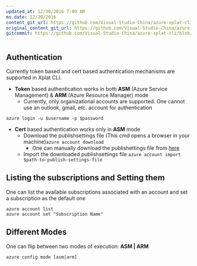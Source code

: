 ```yaml
---
updated_at: 12/30/2016 7:00 AM
ms.date: 12/30/2016
content_git_url: https://github.com/Visual-Studio-China/azure-xplat-cli/blob/dev/Documentaion/Authentication.md
original_content_git_url: https://github.com/Visual-Studio-China/azure-xplat-cli/blob/dev/Documentaion/Authentication.md
gitcommit: https://github.com/Visual-Studio-China/azure-xplat-cli/blob/63bb3c97748d96ba59b23538e72ab1cd1925410a/Documentaion/Authentication.md
---
```

## Authentication

Currently token based and cert based authentication mechanisms are supported in Xplat CLI.

* **Token** based authentication works in both **ASM** (Azure Service Management) & **ARM** (Azure Resource Manager) mode
  * Currently, only organizational accounts are supported. One cannot use an outlook, gmail, etc. account for authentication
  
```azure login -u $username -p $password```

* **Cert** based authentication works only in **ASM** mode
  * Download the publishsettings file (This cmd opens a browser in your machine)```azure account download```
    * One can manually download the publishettings file from [here](https://manage.windowsazure.com/publishsettings/index?client=xplat) 
  * Import the downloaded publishsettings file ```azure account import $path-to-publish-settings-file```

## Listing the subscriptions and Setting them

One can list the available subscriptions associated with an account and set a subscription as the default one

```
azure account list
azure account set "Subscription Name"
```

## Different Modes
One can flip between two modes of execution: **ASM | ARM**

```azure config mode [asm|arm] ```
